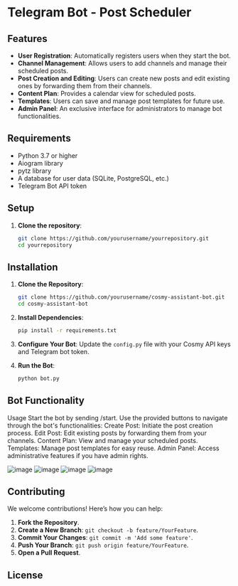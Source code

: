 # Telegram Bot - Post Scheduler

## Features

- **User Registration**: Automatically registers users when they start the bot.
- **Channel Management**: Allows users to add channels and manage their scheduled posts.
- **Post Creation and Editing**: Users can create new posts and edit existing ones by forwarding them from their channels.
- **Content Plan**: Provides a calendar view for scheduled posts.
- **Templates**: Users can save and manage post templates for future use.
- **Admin Panel**: An exclusive interface for administrators to manage bot functionalities.

## Requirements

- Python 3.7 or higher
- Aiogram library
- pytz library
- A database for user data (SQLite, PostgreSQL, etc.)
- Telegram Bot API token

## Setup

1. **Clone the repository**:
   ```bash
   git clone https://github.com/yourusername/yourrepository.git
   cd yourrepository
## Installation

1. **Clone the Repository**:
   ```bash
   git clone https://github.com/yourusername/cosmy-assistant-bot.git
   cd cosmy-assistant-bot
   ```

2. **Install Dependencies**:
   ```bash
   pip install -r requirements.txt
   ```

3. **Configure Your Bot**:
   Update the `config.py` file with your Cosmy API keys and Telegram bot token.

4. **Run the Bot**:
   ```bash
   python bot.py
   ```

## Bot Functionality


Usage
Start the bot by sending /start.
Use the provided buttons to navigate through the bot's functionalities:
Create Post: Initiate the post creation process.
Edit Post: Edit existing posts by forwarding them from your channels.
Content Plan: View and manage your scheduled posts.
Templates: Manage post templates for easy reuse.
Admin Panel: Access administrative features if you have admin rights.

![image](https://github.com/user-attachments/assets/5b729f7b-00ef-44f3-8e25-429b01ddcd67)
![image](https://github.com/user-attachments/assets/8d065f5a-5511-419d-b519-25bb5ff9ed05)
![image](https://github.com/user-attachments/assets/1ed473f2-5178-4764-93eb-f760de01ab43)
![image](https://github.com/user-attachments/assets/662e12ab-998a-436e-9cd2-72b182ac7bcc)







## Contributing

We welcome contributions! Here’s how you can help:

1. **Fork the Repository**.
2. **Create a New Branch**: `git checkout -b feature/YourFeature`.
3. **Commit Your Changes**: `git commit -m 'Add some feature'`.
4. **Push Your Branch**: `git push origin feature/YourFeature`.
5. **Open a Pull Request**.

## License
